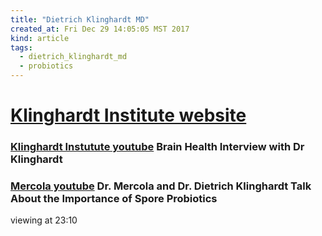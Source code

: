```yaml
---
title: "Dietrich Klinghardt MD"
created_at: Fri Dec 29 14:05:05 MST 2017
kind: article
tags:
  - dietrich_klinghardt_md
  - probiotics
---
```


<h1>
  <a href="https://klinghardtinstitute.com/" target="_blank">Klinghardt Institute website</a>
</h1>

<h3>
  <a href="https://www.youtube.com/watch?v=f77YvdVzq5o" target="_blank">Klinghardt Instutute youtube</a>
  Brain Health Interview with Dr Klinghardt
</h3>

<h3>
  <a href="https://www.youtube.com/watch?v=S_8penPDg6Q" target="_blank">Mercola youtube</a>
  Dr. Mercola and Dr. Dietrich Klinghardt Talk About the Importance of Spore Probiotics
</h3>

viewing at 23:10


<!--
html boilerplate
<a href="" target="_blank"></a>
<a name=""></a>
<img src="" width="400px">
<ul>
  <li></li>
</ul>
<pre>
</pre>
<p style="margin-bottom: 2em;"></p>
<hr style="border: 0; height: 3px; background: #333; background-image: linear-gradient(to right, #ccc, #333, #ccc);">
<pre><code>
</code></pre>
<math xmlns='http://www.w3.org/1998/Math/MathML' display='block'>
</math>
-->
